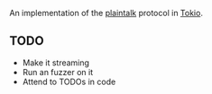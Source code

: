 An implementation of the
[plaintalk](http://magnushoff.com/plaintalk/introduction-and-definition.html)
protocol in [Tokio](https://tokio.rs/).

## TODO

- Make it streaming
- Run an fuzzer on it
- Attend to TODOs in code
